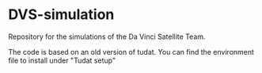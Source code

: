 # DVS-simulation
Repository for the simulations of the Da Vinci Satellite Team.

The code is based on an old version of tudat. You can find the environment file to install under "Tudat setup"
